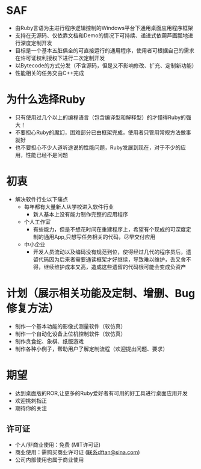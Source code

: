 # SAF
- 由Ruby言语为主进行程序逻辑控制的Windows平台下通用桌面应用程序框架
- 支持在无源码、仅依靠文档和Demo的情况下可持续、递进式依葫芦画瓢地进行深度定制开发
- 目标是一个基本五脏俱全的可直接运行的通用程序，使用者可根据自己的需求在许可证权利授权下进行二次定制开发
- 以Bytecode的方式分发（不含源码，但是又不影响修改、扩充、定制新功能）
- 性能相关的任务交由C++完成

# 为什么选择Ruby
- 只有使用过几个以上的编程语言（包含编译型和解释型）的才懂得Ruby的强大！
- 不要担心Ruby的魔幻，困难部分已由框架完成，使用者只管用常规方法做事就好
- 也不要担心不少人道听途说的性能问题，Ruby发展到现在，对于不少的应用，性能已经不是问题

# 初衷
- 解决软件行业以下痛点
  - 每年都有大量新人从学校进入软件行业
    - 新人基本上没有能力制作完整的应用程序
  - 个人工作室
    - 有些能力，但是不想花时间在重建程序上，希望有个现成的可深度定制的通用App,只想写任务相关的代码，尽早交付应用
  - 中小企业
    - 开发人员流动以及编码没有规范到位，使得经过几代的程序员后，遗留代码因为后来者需要通读框架才好继续，导致难以维护，丢又舍不得，继续维护成本又高，造成这些遗留的代码很可能会变成负资产
 

# 计划（展示相关功能及定制、增删、Bug修复方法）
- 制作一个基本功能的影像式测量软件（软仿真）
- 制作一个自动化设备上位机控制软件（软仿真）
- 制作贪食蛇、象棋、纸版游戏
- 制作各种小例子，帮助用户了解定制流程（欢迎提出问题、要求）

# 期望
- 达到桌面版的ROR,让更多的Ruby爱好者有可用的好工具进行桌面应用开发
- 欢迎挑刺指正
- 期待你的关注
  
## 许可证
- 个人/非商业使用：免费 (MIT许可证)
- 商业使用：需购买商业许可证 (联系dftan@sina.com)
- 公司内部使用也属于商业使用
